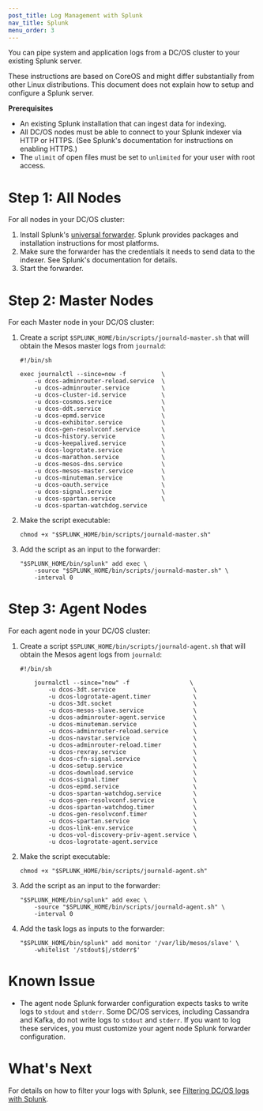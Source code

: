 ```yaml
---
post_title: Log Management with Splunk
nav_title: Splunk
menu_order: 3
---
```

You can pipe system and application logs from a DC/OS cluster to your existing Splunk server.

These instructions are based on CoreOS and might differ substantially from other Linux distributions. This document does not explain how to setup and configure a Splunk server.

**Prerequisites**

*   An existing Splunk installation that can ingest data for indexing.
*   All DC/OS nodes must be able to connect to your Splunk indexer via HTTP or HTTPS. (See Splunk's documentation for instructions on enabling HTTPS.)
*   The `ulimit` of open files must be set to `unlimited` for your user with root access.

# Step 1: All Nodes

For all nodes in your DC/OS cluster:

1.  Install Splunk's [universal forwarder][2]. Splunk provides packages and installation instructions for most platforms.
2.  Make sure the forwarder has the credentials it needs to send data to the indexer. See Splunk's documentation for details.
3.  Start the forwarder.

# Step 2: Master Nodes

For each Master node in your DC/OS cluster:

1.  Create a script `$SPLUNK_HOME/bin/scripts/journald-master.sh` that will obtain the Mesos master logs from `journald`:

        #!/bin/sh

        exec journalctl --since=now -f          \
            -u dcos-adminrouter-reload.service  \
            -u dcos-adminrouter.service         \
            -u dcos-cluster-id.service          \
            -u dcos-cosmos.service              \
            -u dcos-ddt.service                 \
            -u dcos-epmd.service                \
            -u dcos-exhibitor.service           \
            -u dcos-gen-resolvconf.service      \
            -u dcos-history.service             \
            -u dcos-keepalived.service          \
            -u dcos-logrotate.service           \
            -u dcos-marathon.service            \
            -u dcos-mesos-dns.service           \
            -u dcos-mesos-master.service        \
            -u dcos-minuteman.service           \
            -u dcos-oauth.service               \
            -u dcos-signal.service              \
            -u dcos-spartan.service             \
            -u dcos-spartan-watchdog.service

2.  Make the script executable:

        chmod +x "$SPLUNK_HOME/bin/scripts/journald-master.sh"

3.  Add the script as an input to the forwarder:

        "$SPLUNK_HOME/bin/splunk" add exec \
            -source "$SPLUNK_HOME/bin/scripts/journald-master.sh" \
            -interval 0

# Step 3: Agent Nodes

For each agent node in your DC/OS cluster:

1.  Create a script `$SPLUNK_HOME/bin/scripts/journald-agent.sh` that will obtain the Mesos agent logs from `journald`:

        #!/bin/sh

            journalctl --since="now" -f                 \
                -u dcos-3dt.service                      \
                -u dcos-logrotate-agent.timer            \
                -u dcos-3dt.socket                       \
                -u dcos-mesos-slave.service              \
                -u dcos-adminrouter-agent.service        \
                -u dcos-minuteman.service                \
                -u dcos-adminrouter-reload.service       \
                -u dcos-navstar.service                  \
                -u dcos-adminrouter-reload.timer         \
                -u dcos-rexray.service                   \
                -u dcos-cfn-signal.service               \
                -u dcos-setup.service                    \
                -u dcos-download.service                 \ 
                -u dcos-signal.timer                     \
                -u dcos-epmd.service                     \
                -u dcos-spartan-watchdog.service         \
                -u dcos-gen-resolvconf.service           \
                -u dcos-spartan-watchdog.timer           \
                -u dcos-gen-resolvconf.timer             \
                -u dcos-spartan.service                  \
                -u dcos-link-env.service                 \
                -u dcos-vol-discovery-priv-agent.service \
                -u dcos-logrotate-agent.service          

2.  Make the script executable:

        chmod +x "$SPLUNK_HOME/bin/scripts/journald-agent.sh"

3.  Add the script as an input to the forwarder:

        "$SPLUNK_HOME/bin/splunk" add exec \
            -source "$SPLUNK_HOME/bin/scripts/journald-agent.sh" \
            -interval 0

4.  Add the task logs as inputs to the forwarder:

        "$SPLUNK_HOME/bin/splunk" add monitor '/var/lib/mesos/slave' \
            -whitelist '/stdout$|/stderr$'

# Known Issue

*   The agent node Splunk forwarder configuration expects tasks to write logs to `stdout` and `stderr`. Some DC/OS services, including Cassandra and Kafka, do not write logs to `stdout` and `stderr`. If you want to log these services, you must customize your agent node Splunk forwarder configuration.

# What's Next

For details on how to filter your logs with Splunk, see [Filtering DC/OS logs with Splunk][3].

 [2]: http://www.splunk.com/en_us/download/universal-forwarder.html
 [3]: ../filter-splunk/
